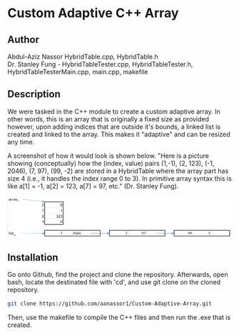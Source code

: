# Custom Adaptive C++ Array

## Author

Abdul-Aziz Nassor HybridTable.cpp, HybridTable.h <br>
Dr. Stanley Fung - HybridTableTester.cpp, HybridTableTester.h, HybridTableTesterMain.cpp, main.cpp, makefile <br>

## Description 

We were tasked in the C++ module to create a custom adaptive array. In other words, this is an array that is originally a fixed size as provided however, upon adding indices that are outside it's bounds, a linked list is created and linked to the array. This makes it "adaptive" and can be resized any time.

A screenshot of how it would look is shown below. "Here is a picture showing (conceptually) how the (index, value) pairs (1,-1), (2, 123), (-1, 2046), (7, 97), (99, -2) are stored in a HybridTable where the array part has size 4 (i.e., it handles the index range 0 to 3). In primitive array syntax this is like a[1] = -1, a[2] = 123, a[7] = 97, etc." (Dr. Stanley Fung).

![A screenshot showing the adaptive array](https://github.com/aanassor1/Custom-Adaptive-Array/blob/main/Example_Screenshot.png)

## Installation

Go onto Github, find the project and clone the repository.
Afterwards, open bash, locate the destinated file with 'cd', and use git clone on the cloned repository.

```bash
git clone https://github.com/aanassor1/Custom-Adaptive-Array.git
```

Then, use the makefile to compile the C++ files and then run the .exe  that is created.
